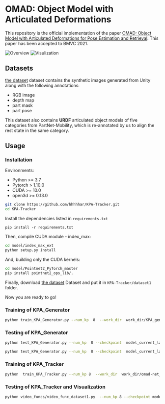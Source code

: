 # OMAD: Object Model with Articulated Deformations

This repository is the official implementation of the paper
[OMAD: Object Model with Articulated Deformations for Pose Estimation and Retrieval](https://sites.google.com/view/omad-bmvc//). This paper has been accepted to BMVC 2021.

![Overview](assets/OMAD.png)
![Visulization](assets/qualitative%20results.png)

## Datasets
[the dataset](https://1drv.ms/u/s!As7BgFXGjZFgmRnf80as8a35G2v6?e=SZfD5e) dataset contains the synthetic images generated from Unity along with the following annotations:

- RGB image
- depth map
- part mask
- part pose

This dataset also contains **URDF** articulated object models of five categories from PartNet-Mobility, 
which is re-annotated by us to align the rest state in the same category.

## Usage
### Installation

Environments:

- Python >= 3.7
- Pytorch > 1.10.0
- CUDA >= 10.0
- open3d >= 0.13.0

```bash
git clone https://github.com/hhhhhar/KPA-Tracker.git
cd KPA-Tracker
```

Install the dependencies listed in ``requirements.txt``

```
pip install -r requirements.txt
```

Then, compile CUDA module - index_max:

```bash
cd model/index_max_ext
python setup.py install
```

And, building only the CUDA kernels:
```bash
cd model/Pointnet2_PyTorch_master
pip install pointnet2_ops_lib/.
```

Finally, download [the dataset](https://1drv.ms/u/s!As7BgFXGjZFgmRnf80as8a35G2v6?e=SZfD5e) Dataset and put it in `KPA-Tracker/dataset1` folder.

Now you are ready to go!

### Training of KPA_Generator

```bash
python train_KPA_Generator.py --num_kp  8  --work_dir  work_dir/KPA_generator_laptop_kp8  --category 1 --num_parts 2  --use_relative_coverage  --symtype shape
```

### Testing of KPA_Generator

```bash
python test_KPA_Generator.py --num_kp  8 --checkpoint  model_current_laptop.pth  --work_dir  work_dir/KPA_generator_laptop_kp8  --bs  16  --workers  0  --use_gpu  --symtype shape --out  --mode train

python test_KPA_Generator.py --num_kp  8 --checkpoint  model_current_laptop.pth  --work_dir  work_dir/KPA_generator_laptop_kp8  --bs  16  --workers  0  --use_gpu  --symtype shape --out  --mode val
```

### Training of KPA_Tracker

```bash
python  train_KPA_Tracker.py --num_kp 8  --work_dir  work_dir/omad-net_laptop  --params_dir  work_dir/omad_priornet_laptop  --num_basis  10  --symtype shape
```

### Testing of KPA_Tracker and Visualization

```bash
python video_funcs/video_func_dataset1.py  --num_kp 8 --checkpoint model_current_laptop.pth --work_dir work_dir/KPA_tracker_laptop_kp8   --params_dir work_dir/KPA_generator_laptop_kp8  --cate_id 1 --num_basis 10 --num_parts 2 --reg_weight 0 --kp_thr 0.1 --show
```



